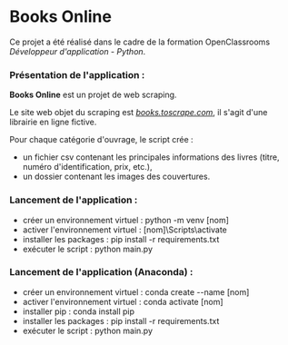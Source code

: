 # Books Online

 Ce projet a été réalisé dans le cadre de la formation OpenClassrooms *Développeur d'application - Python*.

### Présentation de l'application :

**Books Online** est un projet de web scraping.

Le site web objet du scraping est [*books.toscrape.com*](http://books.toscrape.com/index.html), il s'agit d'une librairie en ligne fictive.

Pour chaque catégorie d'ouvrage, le script crée :
- un fichier csv contenant les principales informations des livres (titre, numéro d'identification, prix, etc.),
- un dossier contenant les images des couvertures.

### Lancement de l'application :
- créer un environnement virtuel : python -m venv [nom]
- activer l'environnement virtuel : [nom]\Scripts\activate
- installer les packages : pip install -r requirements.txt
- exécuter le script : python main.py

### Lancement de l'application (Anaconda) :
- créer un environnement virtuel : conda create --name [nom]
- activer l'environnement virtuel : conda activate [nom]
- installer pip : conda install pip
- installer les packages : pip install -r requirements.txt
- exécuter le script : python main.py